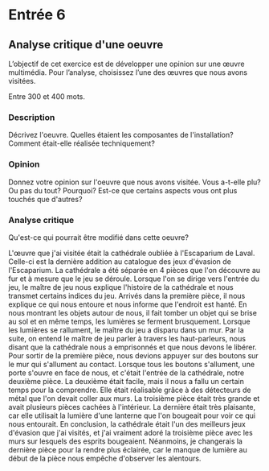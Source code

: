# Entrée 6
## Analyse critique d'une oeuvre

L’objectif de cet exercice est de développer une opinion sur une œuvre multimédia. Pour l’analyse, choisissez l’une des œuvres que nous avons visitées. 

Entre 300 et 400 mots. 

### Description
Décrivez l'oeuvre. Quelles étaient les composantes de l'installation? Comment était-elle réalisée techniquement? 

### Opinion
Donnez votre opinion sur l'oeuvre que nous avons visitée. Vous a-t-elle plu? Ou pas du tout? Pourquoi? Est-ce que certains aspects vous ont plus touchés que d'autres? 

### Analyse critique
Qu'est-ce qui pourrait être modifié dans cette oeuvre? 


L'œuvre que j'ai visitée était la cathédrale oubliée à l'Escaparium de Laval. Celle-ci est la dernière addition au catalogue des jeux d'évasion de l'Escaparium. La cathédrale a été séparée en 4 pièces que l'on découvre au fur et à mesure que le jeu se déroule. Lorsque l'on se dirige vers l'entrée du jeu, le maître de jeu nous explique l'histoire de la cathédrale et nous transmet certains indices du jeu. Arrivés dans la première pièce, il nous explique ce qui nous entoure et nous informe que l'endroit est hanté. En nous montrant les objets autour de nous, il fait tomber un objet qui se brise au sol et en même temps, les lumières se ferment brusquement. Lorsque les lumières se rallument, le maître du jeu a disparu dans un mur. Par la suite, on entend le maître de jeu parler à travers les haut-parleurs, nous disant que la cathédrale nous a emprisonnés et que nous devons le libérer. Pour sortir de la première pièce, nous devions appuyer sur des boutons sur le mur qui s'allument au contact. Lorsque tous les boutons s'allument, une porte s'ouvre en face de nous, et c'était l'entrée de la cathédrale, notre deuxième pièce. La deuxième était facile, mais il nous a fallu un certain temps pour la comprendre. Elle était réalisable grâce à des détecteurs de métal que l'on devait coller aux murs. La troisième pièce était très grande et avait plusieurs pièces cachées à l'intérieur. La dernière était très plaisante, car elle utilisait la lumière d'une lanterne que l'on bougeait pour voir ce qui nous entourait. En conclusion, la cathédrale était l'un des meilleurs jeux d'évasion que j'ai visités, et j'ai vraiment adoré la troisième pièce avec les murs sur lesquels des esprits bougeaient. Néanmoins, je changerais la dernière pièce pour la rendre plus éclairée, car le manque de lumière au début de la pièce nous empêche d'observer les alentours.
